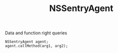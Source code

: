 ﻿---
uid: crmscript_ref_NSSentryAgent
title: NSSentryAgent
intellisense: Void.NSSentryAgent
keywords: NSSentryAgent
so.topic: reference
---

Data and function right queries

```crmscript
NSSentryAgent agent;
agent.callMethod(arg1, arg2);
```
